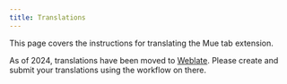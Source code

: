 ```yaml
---
title: Translations
---
```


This page covers the instructions for translating the Mue tab extension.

As of 2024, translations have been moved to [Weblate](https://hosted.weblate.org/projects/mue/). Please create and submit your translations using the workflow on there.
